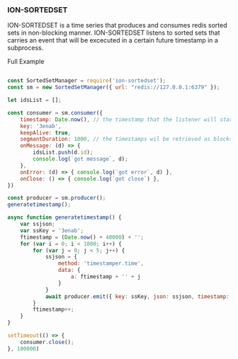 ### ION-SORTEDSET
ION-SORTEDSET is a time series that produces and consumes redis sorted sets in non-blocking manner. ION-SORTEDSET listens to sorted sets that carries an event that will be excecuted in a certain future timestamp in a subprocess.



Full Example
```jsx

const SortedSetManager = require('ion-sortedset');
const sm = new SortedSetManager({ url: "redis://127.0.0.1:6379" });

let idsList = [];

const consumer = sm.consumer({
    timestamp: Date.now(), // the timestamp that the listener will start from
    key: '3enab',
    keepAlive: true,
    segmantDuration: 1000, // the timestamps wil be retrieved as blocks of 1 second range of timestamps
    onMessage: (d) => {
        idsList.push(d.id);
        console.log(`got message`, d);
    },
    onError: (d) => { console.log(`got error`, d) },
    onClose: () => { console.log(`got close`) },
})

const producer = sm.producer();
generatetimestamp();

async function generatetimestamp() {
    var ssjson;
    var ssKey = '3enab';
    ftimestamp = (Date.now() + 40000) + '';
    for (var i = 0; i < 1000; i++) {
        for (var j = 0; j < 5; j++) {
            ssjson = {
                method: 'timestamper.time',
                data: {
                    a: ftimestamp + '' + j
                }
            }
            await producer.emit({ key: ssKey, json: ssjson, timestamp: ftimestamp });
        }
        ftimestamp++;
    }
}

setTimeout(() => {
    consumer.close();
}, 100000)

```